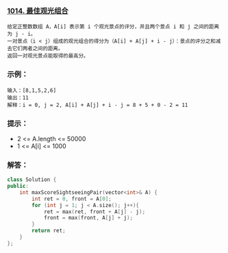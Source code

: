 ### [1014. 最佳观光组合](https://leetcode-cn.com/problems/best-sightseeing-pair/)
```
给定正整数数组 A，A[i] 表示第 i 个观光景点的评分，并且两个景点 i 和 j 之间的距离为 j - i。
一对景点（i < j）组成的观光组合的得分为（A[i] + A[j] + i - j）：景点的评分之和减去它们两者之间的距离。
返回一对观光景点能取得的最高分。
```
### 示例：
```
输入：[8,1,5,2,6]
输出：11
解释：i = 0, j = 2, A[i] + A[j] + i - j = 8 + 5 + 0 - 2 = 11
```
### 提示：
- 2 <= A.length <= 50000
- 1 <= A[i] <= 1000
### 解答：
```C++
class Solution {
public:
    int maxScoreSightseeingPair(vector<int>& A) {
        int ret = 0, front = A[0];
        for (int j = 1; j < A.size(); j++){
            ret = max(ret, front + A[j] - j);
            front = max(front, A[j] + j);
        }
        return ret;
    }
};
```
